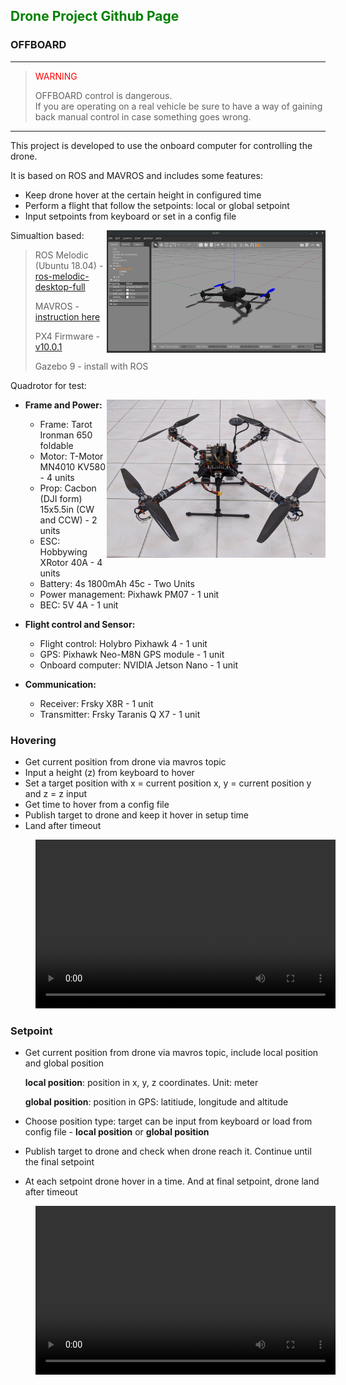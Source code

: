 ## <span style="color:green">Drone Project Github Page</span>

### OFFBOARD

---

> <span style="color:red">WARNING</span> 
> 
> OFFBOARD control is dangerous.<br>If you are operating on a real vehicle be sure to have a way of gaining back manual control in case something goes wrong.

---

This project is developed to use the onboard computer for controlling the drone. 

It is based on ROS and MAVROS and includes some features:

- Keep drone hover at the certain height in configured time
- Perform a flight that follow the setpoints: local or global setpoint
- Input setpoints from keyboard or set in a config file

Simualtion based: <img src="img/Screenshot 2021-05-26 16:08:37.png" alt="Gazebo simulation" align="right" width="350">
> ROS Melodic (Ubuntu 18.04) - [ros-melodic-desktop-full](http://wiki.ros.org/melodic/Installation/Ubuntu)
>
> MAVROS - [instruction here](https://docs.px4.io/master/en/ros/mavros_installation.html#binary-installation-debian-ubuntu)
>
> PX4 Firmware - [v10.0.1](https://github.com/congtranv/Firmware)
>
> Gazebo 9 - install with ROS

Quadrotor for test: 

- **Frame and Power:** <img src="img/IMG_20200828_123627.jpg" alt="Drone for test" align="right" width="350">
  - Frame: Tarot Ironman 650 foldable
  - Motor: T-Motor MN4010 KV580 - 4 units
  - Prop: Cacbon (DJI form) 15x5.5in (CW and CCW) - 2 units
  - ESC: Hobbywing XRotor 40A - 4 units
  - Battery: 4s 1800mAh 45c - Two Units
  - Power management: Pixhawk PM07 - 1 unit
  - BEC: 5V 4A - 1 unit

- **Flight control and Sensor:** 
  - Flight control: Holybro Pixhawk 4 - 1 unit
  - GPS: Pixhawk Neo-M8N GPS module - 1 unit
  - Onboard computer: NVIDIA Jetson Nano - 1 unit

- **Communication:**
  - Receiver: Frsky X8R - 1 unit
  - Transmitter: Frsky Taranis Q X7 - 1 unit

### Hovering
- Get current position from drone via mavros topic
- Input a height (z) from keyboard to hover
- Set a target position with x = current position x, y = current position y and z = z input
- Get time to hover from a config file
- Publish target to drone and keep it hover in setup time
- Land after timeout

<figure class="video_container">
  <video width="480" height="270" controls>
    <source src="video/hovering.mp4" type="video/mp4">
    <source src="video/hovering.ogg" type="video/ogg">
    <source src="video/hovering.webm" type="video/webm">
  </video>
</figure>

### Setpoint
- Get current position from drone via mavros topic, include local position and global position

  **local position**: position in x, y, z coordinates. Unit: meter
  
  **global position**: position in GPS: latitiude, longitude and altitude

- Choose position type: target can be input from keyboard or load from config file - **local position** or **global position**
- Publish target to drone and check when drone reach it. Continue until the final setpoint
- At each setpoint drone hover in a time. And at final setpoint, drone land after timeout

<figure class="video_container">
  <video width="480" height="270" controls>
    <source src="video/setpoints.mp4" type="video/mp4">
    <source src="video/setpoints.ogg" type="video/ogg">
    <source src="video/setpoints.webm" type="video/webm">
  </video>
</figure>


<!-- 
```markdown
Syntax highlighted code block

# Header 1
## Header 2
### Header 3

- Bulleted
- List

1. Numbered
2. List

**Bold** and _Italic_ and `Code` text

[Link](url) and ![Image](src)
``` 

For more details see [GitHub Flavored Markdown](https://guides.github.com/features/mastering-markdown/). 

<details>
<summary markdown="span">First level collapsible item</summary>
**Lorem ipsum dolor sit amet...**
<details>
<summary markdown="span">Second level collapsible item</summary>
*Sed ut perspiciatis unde omnis iste natus...*
</details>
</details>

-->

<!-- 
### Jekyll Themes

Your Pages site will use the layout and styles from the Jekyll theme you have selected in your [repository settings](https://github.com/congtranv/offboard/settings/pages). The name of this theme is saved in the Jekyll `_config.yml` configuration file.

### Support or Contact

Having trouble with Pages? Check out our [documentation](https://docs.github.com/categories/github-pages-basics/) or [contact support](https://support.github.com/contact) and we’ll help you sort it out.
-->
